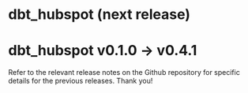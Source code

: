 # dbt_hubspot (next release)

# dbt_hubspot v0.1.0 -> v0.4.1
Refer to the relevant release notes on the Github repository for specific details for the previous releases. Thank you!